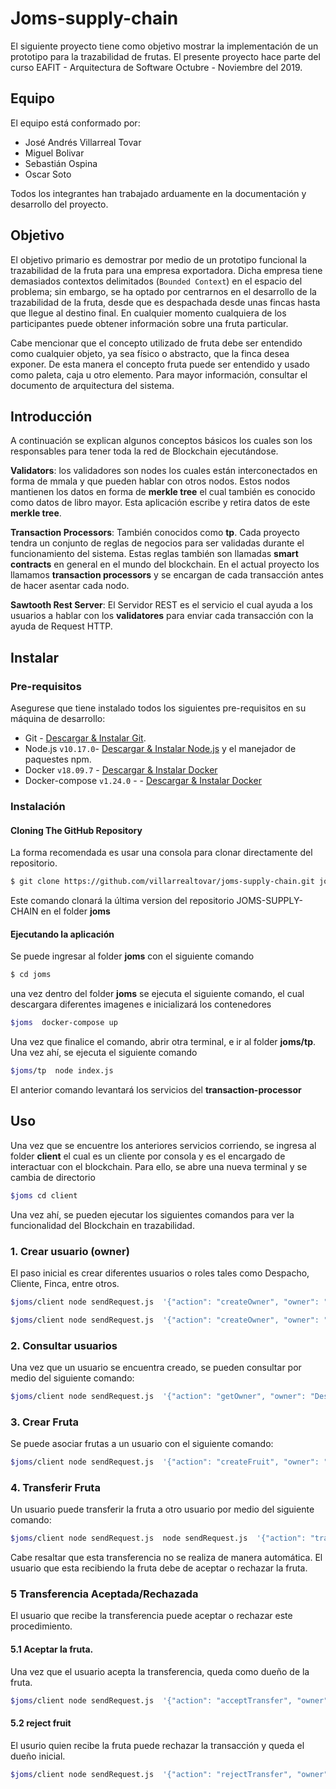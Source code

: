 # Joms-supply-chain

El siguiente proyecto tiene como objetivo mostrar la implementación de un prototipo para la trazabilidad de frutas.
El presente proyecto hace parte del curso EAFIT - Arquitectura de Software Octubre - Noviembre del 2019.

## Equipo
El equipo está conformado por:

- José Andrés Villarreal Tovar
- Miguel Bolivar
- Sebastián Ospina
- Oscar Soto

Todos los integrantes han trabajado arduamente en la documentación y desarrollo del proyecto.

## Objetivo
El objetivo primario es demostrar por medio de un prototipo funcional la trazabilidad de la fruta para una empresa exportadora.
Dicha empresa tiene demasiados contextos delimitados (`Bounded Context`) en el espacio del problema; sin embargo, se ha optado por centrarnos en el desarrollo
de la trazabilidad de la fruta, desde que es despachada desde unas fincas hasta que llegue al destino final. En cualquier momento
cualquiera de los participantes puede obtener información sobre una fruta particular.

Cabe mencionar que el concepto utilizado de fruta debe ser entendido como cualquier objeto, ya sea físico o abstracto, que la 
finca desea exponer. De esta manera el concepto fruta puede ser entendido y usado como paleta, caja u otro elemento. Para mayor 
información, consultar el documento de arquitectura del sistema.

## Introducción

A continuación se explican algunos conceptos básicos los cuales son los responsables para tener toda la red de Blockchain
ejecutándose.

**Validators**: los validadores son nodes los cuales están interconectados en forma de mmala y que pueden hablar con otros nodos.
Estos nodos mantienen los datos en forma de **merkle tree** el cual también es conocido como datos de libro mayor. Esta aplicación
escribe y retira datos de este **merkle tree**.

**Transaction Processors**: También conocidos como **tp**. Cada proyecto tendra un conjunto de reglas de negocios para ser validadas
durante el funcionamiento del sistema. Estas reglas también son llamadas **smart contracts** en general en el mundo del blockchain.
En el actual proyecto los llamamos **transaction processors** y se encargan de cada transacción antes de hacer asentar cada nodo.

**Sawtooth Rest Server**: El Servidor REST es el servicio el cual ayuda a los usuarios  a hablar con los **validatores** para enviar
cada transacción con la ayuda de Request HTTP. 


## Instalar

### Pre-requisitos
Asegurese que tiene instalado todos los siguientes pre-requisitos en su máquina de desarrollo:

* Git - [Descargar & Instalar Git](https://git-scm.com/downloads).
* Node.js `v10.17.0`- [Descargar & Instalar Node.js](https://nodejs.org/en/download/) y el manejador de paquestes npm.
* Docker `v18.09.7` - [Descargar & Instalar Docker](https://www.docker.com/)
* Docker-compose `v1.24.0` - - [Descargar & Instalar Docker](https://docs.docker.com/compose/install/)


### Instalación


#### Cloning The GitHub Repository
La forma recomendada es usar una consola para clonar directamente del repositorio.

```bash
$ git clone https://github.com/villarrealtovar/joms-supply-chain.git joms
```

Este comando clonará la última version del repositorio JOMS-SUPPLY-CHAIN en el folder **joms** 


#### Ejecutando la aplicación
Se puede ingresar al folder **joms** con el siguiente comando


```bash
$ cd joms
```

una vez dentro del folder **joms** se ejecuta el siguiente comando, el cual descargara diferentes imagenes e inicializará
los contenedores

```bash
$joms  docker-compose up
```

Una vez que finalice el comando, abrir otra terminal, e ir al folder **joms/tp**. Una vez ahí, se ejecuta el siguiente comando

```bash
$joms/tp  node index.js
```
El anterior comando levantará los servicios del **transaction-processor**


## Uso

Una vez que se encuentre los anteriores servicios corriendo, se ingresa al folder **client** el cual es un cliente por
consola y es el encargado de interactuar con el blockchain. Para ello, se abre una nueva terminal y se cambia de directorio

```bash
$joms cd client
```
Una vez ahí, se pueden ejecutar los siguientes comandos para ver la funcionalidad del Blockchain en trazabilidad. 

### 1. Crear usuario (owner)
El paso inicial es crear diferentes usuarios o roles tales como Despacho, Cliente, Finca, entre otros.

```bash
$joms/client node sendRequest.js  '{"action": "createOwner", "owner": "Finca"}'

$joms/client node sendRequest.js  '{"action": "createOwner", "owner": "Despacho"}'
```

### 2. Consultar usuarios
Una vez que un usuario se encuentra creado, se pueden consultar por medio del siguiente comando:

```bash
$joms/client node sendRequest.js  '{"action": "getOwner", "owner": "Despacho"}'
```

### 3. Crear Fruta
Se puede asociar frutas a un usuario con el siguiente comando:

```bash
$joms/client node sendRequest.js  '{"action": "createFruit", "owner": "Finca", "fruit": "Durazno"}'
```

### 4. Transferir Fruta
Un usuario puede transferir la fruta a otro usuario por medio del siguiente comando:

```bash
$joms/client node sendRequest.js  node sendRequest.js  '{"action": "transferFruit", "oldOwner": "Finca", "fruit": "Durazno", "owner":"Despacho"}'
```

Cabe resaltar que esta transferencia no se realiza de manera automática. El usuario que esta recibiendo la fruta debe de aceptar
o rechazar la fruta.


### 5 Transferencia Aceptada/Rechazada
El usuario que recibe la transferencia puede aceptar o rechazar este procedimiento. 

#### 5.1 Aceptar la fruta.
Una vez que el usuario acepta la transferencia, queda como dueño de la fruta.

```bash
$joms/client node sendRequest.js  '{"action": "acceptTransfer", "owner": "Despacho", "fruit": "Durazno"}'
```

#### 5.2 reject fruit
El usurio quien recibe la fruta puede rechazar la transacción y queda el dueño inicial.

```bash
$joms/client node sendRequest.js  '{"action": "rejectTransfer", "owner": "Despacho", "fruit": "Durazno"}'
```





